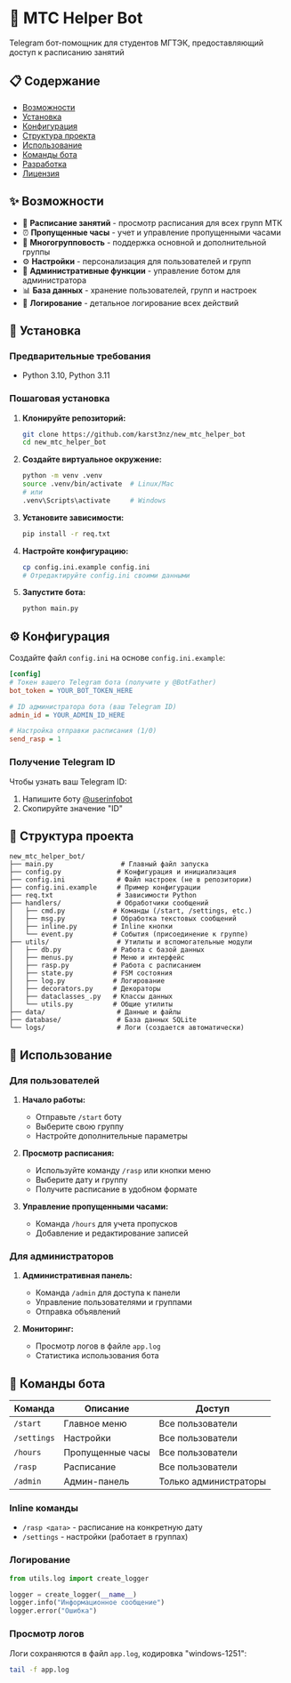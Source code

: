 # 🤖 MTC Helper Bot

Telegram бот-помощник для студентов МГТЭК, предоставляющий доступ к расписанию занятий

## 📋 Содержание

- [Возможности](#возможности)
- [Установка](#установка)
- [Конфигурация](#конфигурация)
- [Структура проекта](#структура-проекта)
- [Использование](#использование)
- [Команды бота](#команды-бота)
- [Разработка](#разработка)
- [Лицензия](#лицензия)

## ✨ Возможности

- 📅 **Расписание занятий** - просмотр расписания для всех групп МТК
- ⏰ **Пропущенные часы** - учет и управление пропущенными часами
- 👥 **Многогрупповость** - поддержка основной и дополнительной группы
- ⚙️ **Настройки** - персонализация для пользователей и групп
- 🔧 **Административные функции** - управление ботом для администратора
- 📊 **База данных** - хранение пользователей, групп и настроек
- 📝 **Логирование** - детальное логирование всех действий

## 🚀 Установка

### Предварительные требования

- Python 3.10, Python 3.11

### Пошаговая установка

1. **Клонируйте репозиторий:**
   ```bash
   git clone https://github.com/karst3nz/new_mtc_helper_bot
   cd new_mtc_helper_bot
   ```

2. **Создайте виртуальное окружение:**
   ```bash
   python -m venv .venv
   source .venv/bin/activate  # Linux/Mac
   # или
   .venv\Scripts\activate     # Windows
   ```

3. **Установите зависимости:**
   ```bash
   pip install -r req.txt
   ```

4. **Настройте конфигурацию:**
   ```bash
   cp config.ini.example config.ini
   # Отредактируйте config.ini своими данными
   ```

5. **Запустите бота:**
   ```bash
   python main.py
   ```

## ⚙️ Конфигурация

Создайте файл `config.ini` на основе `config.ini.example`:

```ini
[config]
# Токен вашего Telegram бота (получите у @BotFather)
bot_token = YOUR_BOT_TOKEN_HERE

# ID администратора бота (ваш Telegram ID)
admin_id = YOUR_ADMIN_ID_HERE

# Настройка отправки расписания (1/0)
send_rasp = 1
```

### Получение Telegram ID

Чтобы узнать ваш Telegram ID:
1. Напишите боту [@userinfobot](https://t.me/userinfobot)
2. Скопируйте значение "ID"

## 📁 Структура проекта

```
new_mtc_helper_bot/
├── main.py                 # Главный файл запуска
├── config.py              # Конфигурация и инициализация
├── config.ini             # Файл настроек (не в репозитории)
├── config.ini.example     # Пример конфигурации
├── req.txt                # Зависимости Python
├── handlers/              # Обработчики сообщений
│   ├── cmd.py            # Команды (/start, /settings, etc.)
│   ├── msg.py            # Обработка текстовых сообщений
│   ├── inline.py         # Inline кнопки
│   └── event.py          # События (присоединение к группе)
├── utils/                 # Утилиты и вспомогательные модули
│   ├── db.py             # Работа с базой данных
│   ├── menus.py          # Меню и интерфейс
│   ├── rasp.py           # Работа с расписанием
│   ├── state.py          # FSM состояния
│   ├── log.py            # Логирование
│   ├── decorators.py     # Декораторы
│   ├── dataclasses_.py   # Классы данных
│   └── utils.py          # Общие утилиты
├── data/                  # Данные и файлы
├── database/              # База данных SQLite
└── logs/                  # Логи (создается автоматически)
```

## 🎯 Использование

### Для пользователей

1. **Начало работы:**
   - Отправьте `/start` боту
   - Выберите свою группу
   - Настройте дополнительные параметры

2. **Просмотр расписания:**
   - Используйте команду `/rasp` или кнопки меню
   - Выберите дату и группу
   - Получите расписание в удобном формате

3. **Управление пропущенными часами:**
   - Команда `/hours` для учета пропусков
   - Добавление и редактирование записей

### Для администраторов

1. **Административная панель:**
   - Команда `/admin` для доступа к панели
   - Управление пользователями и группами
   - Отправка объявлений

2. **Мониторинг:**
   - Просмотр логов в файле `app.log`
   - Статистика использования бота

## 📱 Команды бота

| Команда | Описание | Доступ |
|---------|----------|--------|
| `/start` | Главное меню | Все пользователи |
| `/settings` | Настройки | Все пользователи |
| `/hours` | Пропущенные часы | Все пользователи |
| `/rasp` | Расписание | Все пользователи |
| `/admin` | Админ-панель | Только администраторы |

### Inline команды

- `/rasp <дата>` - расписание на конкретную дату
- `/settings` - настройки (работает в группах)

### Логирование

```python
from utils.log import create_logger

logger = create_logger(__name__)
logger.info("Информационное сообщение")
logger.error("Ошибка")
```

### Просмотр логов

Логи сохраняются в файл `app.log`, кодировка "windows-1251":
```bash
tail -f app.log
```